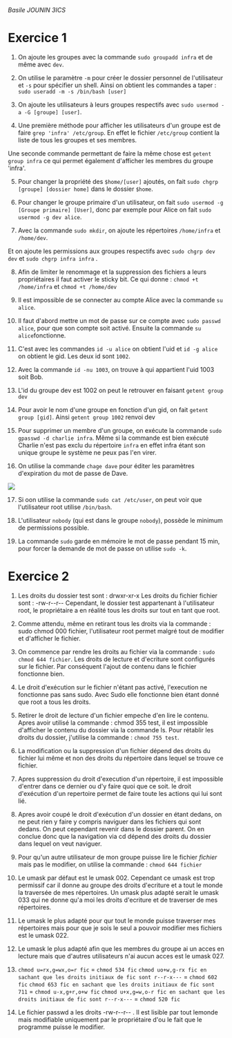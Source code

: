 *Basile JOUNIN*
*3ICS*


# Exercice 1

1. On ajoute les groupes avec la commande `sudo groupadd infra`  et de même avec `dev`.
    
2. On utilise le paramètre `-m` pour créer le dossier personnel de l'utilisateur et `-s` pour spécifier un shell.
Ainsi on obtient les commandes a taper : `sudo useradd -m -s /bin/bash [user]`
    
3. On ajoute les utilisateurs à leurs groupes respectifs avec `sudo usermod -a -G [groupe] [user]`.

4. Une première méthode pour afficher les utilisateurs d'un groupe est de faire `grep 'infra' /etc/group`. En effet le fichier `/etc/group` contient la liste de tous les groupes et ses membres. 
    
Une seconde commande permettant de faire la même chose est `getent group infra` ce qui permet également d'afficher les membres du groupe 'infra'. 

5. Pour changer la propriété des `$home/[user]` ajoutés, on fait `sudo chgrp [groupe] [dossier home]` dans le dossier `$home`. 

6. Pour changer le groupe primaire d'un utilisateur, on fait `sudo usermod -g [Groupe primaire] [User]`, donc par exemple pour Alice on fait `sudo usermod -g dev alice`.
    
7. Avec la commande `sudo mkdir`, on ajoute les répertoires `/home/infra` et `/home/dev`.
    
Et on ajoute les permissions aux groupes respectifs avec `sudo chgrp dev dev` et `sudo chgrp infra infra` .

8. Afin de limiter le renommage et la suppression des fichiers a leurs propriétaires il faut activer le sticky bit. Ce qui donne : `chmod +t /home/infra` et `chmod +t /home/dev`
    
9. Il est impossible de se connecter au compte Alice avec la commande `su alice`.
    
10. Il faut d'abord mettre un mot de passe sur ce compte avec `sudo passwd alice`, pour que son compte soit activé. Ensuite la commande `su alice`fonctionne.   

11. C'est avec les commandes `id -u alice` on obtient l'uid et  `id -g alice` on obtient le gid. 
Les deux id sont `1002`.
    
12. Avec la commande `id -nu 1003`, on trouve à qui appartient l'uid 1003 soit Bob.

13. L'id du groupe dev est 1002 on peut le retrouver en faisant `getent group dev`

14. Pour avoir le nom d'une groupe en fonction d'un gid, on fait `getent group [gid]`.  Ainsi `getent group 1002` renvoi dev

15. Pour supprimer un membre d'un groupe, on exécute la commande `sudo gpasswd -d charlie infra`. Même si la commande est bien exécuté Charlie n'est pas exclu du répertoire  `infra` en effet infra étant son unique groupe le système ne peux pas l'en virer. 

16. On utilise la commande `chage dave` pour éditer les paramètres d'expiration du mot de passe de Dave.

<img
src="https://cdn.discordapp.com/attachments/750759699942735884/1021349032095916082/unknown.png">

17. Si oon utilise la commande `sudo cat /etc/user`, on peut voir que l'utilisateur root utilise `/bin/bash`. 

18. L'utilisateur `nobody` (qui est dans le groupe `nobody`), possède le minimum de permissions possible.

19. La commande `sudo` garde en mémoire le mot de passe pendant 15 min, pour forcer la demande de mot de passe on utilise `sudo -k`.

# Exercice 2

1. Les droits du dossier test sont : drwxr-xr-x
Les droits du fichier fichier sont : -rw-r--r--
Cependant, le dossier test appartenant à l'utilisateur root, le propriétaire a en réalité tous les droits sur tout en tant que root.

2. Comme attendu, même en retirant tous les droits via la commande : sudo chmod 000 fichier, l'utilisateur root permet malgré tout de modifier et d'afficher le fichier.

3. On commence par rendre les droits au fichier via la commande : `sudo chmod 644 fichier`. Les droits de lecture et d'ecriture sont configurés sur le fichier. Par conséquent l'ajout de contenu dans le fichier fonctionne bien.

4. Le droit d'exécution sur le fichier n'étant pas activé, l'execution ne fonctionne pas sans sudo. Avec Sudo elle fonctionne bien étant donné que root a tous les droits.

5. Retirer le droit de lecture d'un fichier empeche d'en lire le contenu. Apres avoir utilisé la commande : chmod 355 test, il est impossible d'afficher le contenu du dossier via la commande ls. Pour rétablir les droits du dossier, j'utilise la commande : `chmod 755 test`.

6. La modification ou la suppression d'un fichier dépend des droits du fichier lui même et non des droits du répertoire dans lequel se trouve ce fichier.

7. Apres suppression du droit d'execution d'un répertoire, il est impossible d'entrer dans ce dernier ou d'y faire quoi que ce soit. le droit d'exécution d'un repertoire permet de faire toute les actions qui lui sont lié.

8. Apres avoir coupé le droit d'exécution d'un dossier en étant dedans, on ne peut rien y faire y compris naviguer dans les fichiers qui sont dedans. On peut cependant revenir dans le dossier parent. On en conclue donc que la navigation via cd dépend des droits du dossier dans lequel on veut naviguer.

9. Pour qu'un autre utilisateur de mon groupe puisse lire le fichier *fichier* mais pas le modifier, on utilise la commande : `chmod 644 fichier`

10. Le umask par défaut est le umask 002. Cependant ce umask est trop permissif car il donne au groupe des droits d'ecriture et a tout le monde la traversée de mes répertoires. Un umask plus adapté serait le umask 033 qui ne donne qu'a moi les droits d'ecriture et de traverser de mes répertoires.

11. Le umask le plus adapté pour qur tout le monde puisse traverser mes répertoires mais pour que je sois le seul a pouvoir modifier mes fichiers est le umask 022.

12. Le umask le plus adapté afin que les membres du groupe ai un acces en lecture mais que d'autres utilisateurs n'ai aucun acces est le umask 027.

13. `chmod u=rx,g=wx,o=r fic` = `chmod 534 fic`
`chmod uo+w,g-rx fic en sachant que les droits initiaux de fic sont r--r-x---` = `chmod 602 fic`
`chmod 653 fic en sachant que les droits initiaux de fic sont 711` = `chmod u-x,g+r,o+w fic`
`chmod u+x,g=w,o-r fic en sachant que les droits initiaux de fic sont r--r-x---` = `chmod 520 fic`

14. Le fichier passwd a les droits -rw-r--r-- . Il est lisible par tout lemonde mais modifiable uniquement par le propriétaire d'ou le fait que le programme puisse le modifier.

